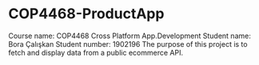 # COP4468-ProductApp
Course name: COP4468 Cross Platform App.Development
Student name: Bora Çalışkan
Student number: 1902196
The purpose of this project is to fetch and display data from a public ecommerce API.
